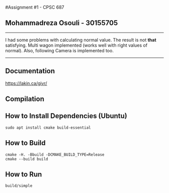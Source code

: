 #Assignment #1 - CPSC 687
## Mohammadreza Osouli - 30155705

-------------
I had some problems with calculating normal value. The result is not **that** satisfying.
Multi wagon implemented (works well with right values of normal). Also, following Camera is implemented too.

-------------
Documentation
-------------

https://lakin.ca/givr/

Compilation
-----------

## How to Install Dependencies (Ubuntu)

    sudo apt install cmake build-essential

## How to Build

    cmake -H. -Bbuild -DCMAKE_BUILD_TYPE=Release
    cmake --build build

## How to Run

    build/simple
